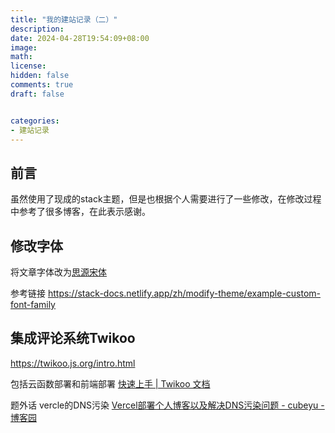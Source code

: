 ```yaml
---
title: "我的建站记录（二）"
description: 
date: 2024-04-28T19:54:09+08:00
image: 
math: 
license: 
hidden: false
comments: true
draft: false


categories:
- 建站记录
---
```


## 前言

虽然使用了现成的stack主题，但是也根据个人需要进行了一些修改，在修改过程中参考了很多博客，在此表示感谢。



## 修改字体

将文章字体改为[思源宋体](https://fonts.google.com/noto/specimen/Noto+Serif+SC)

参考链接 https://stack-docs.netlify.app/zh/modify-theme/example-custom-font-family

## 集成评论系统Twikoo

https://twikoo.js.org/intro.html

包括云函数部署和前端部署 [快速上手 | Twikoo 文档](https://twikoo.js.org/quick-start.html)

题外话 vercle的DNS污染 [Vercel部署个人博客以及解决DNS污染问题 - cubeyu - 博客园](https://www.cnblogs.com/cubeyu/articles/17451621.html)